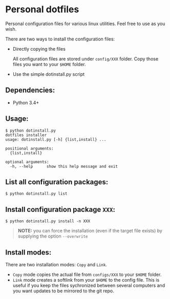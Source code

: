 # Personal dotfiles

Personal configuration files for various linux utilities. Feel free to use as you wish.

There are two ways to install the configuration files:

- Directly copying the files

    All configuration files are stored under `config/XXX` folder. Copy those files you want to your `$HOME` folder.

- Use the simple dotinstall.py script

## Dependencies:
- Python 3.4+

## Usage:

``` 
$ python dotinstall.py
dotfiles installer
usage: dotinstall.py [-h] {list,install} ...

positional arguments:
  {list,install}

optional arguments:
  -h, --help      show this help message and exit
```

## List all configuration packages:

```
$ python dotinstall.py list
```

## Install configuration package `XXX`:
```
$ python dotinstall.py install -n XXX
```

> **NOTE:** you can force the installation (even if the target file exists) by supplying the option `--overwrite`

## Install modes:
There are two installation modes: `Copy` and `Link`.

- ``Copy`` mode copies the actual file from `configs/XXX` to your `$HOME` folder. 
- ``Link`` mode creates a softlink from your `$HOME` to the config file. This is useful if you keep the files sychronized between several computers and you want updates to be mirrored to the git repo.
